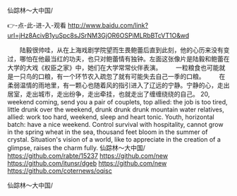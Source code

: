 
仙踪林～大中国/




👉-点-此-进-入-观看  http://www.baidu.com/link?url=jHz8AcivB1yuSpc8sJSrNM3GjOR6OSPiMLRbBTcVT1O&wd




　　陆毅很帅哇，从在上海戏剧学院望而生畏鲍蕾后直到此刻，他的心历来没有变过，哪怕在他最当红的功夫，也只对鲍蕾情有独钟。左面这张像片是陆毅和鲍蕾在大学的大戏《权臣之家》中，她们在大学常常伙伴表演。
　　一粒粮食也可能就是一只鸟的口粮，有一个环节农入疏忽了就有可能失去自己一季的口粮。
　　在柔弱温情的雨地里，有一颗心也随着风的指引进入了辽远的宁静。宁静的心，走出居室，走出城市，走出纷争，走出牵挂，也就走出了缠缠绕绕的自己。
20, weekend coming, send you a pair of couplets, top allied: the job is too tired, little drunk over the weekend, drunk drunk drunk mountain water relatives, allied: work too hard, weekend, sleep and heart tonic. Youth, horizontal batch: have a nice weekend.
Control survival with hospitality, cannot grow in the spring wheat in the sea, thousand feet bloom in the summer of crystal.
Situation's vision of a world, like to appreciate in the creation of a glimpse, raises the charm fully.
仙踪林～大中国/ https://github.com/rabte/15237
https://github.com/new
https://github.com/itunsr/dgeb
https://github.com/new
https://github.com/coternews/oqisc





仙踪林～大中国/
